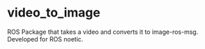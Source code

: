 # video_to_image
ROS Package that takes a video and converts it to image-ros-msg.
Developed for ROS noetic.
